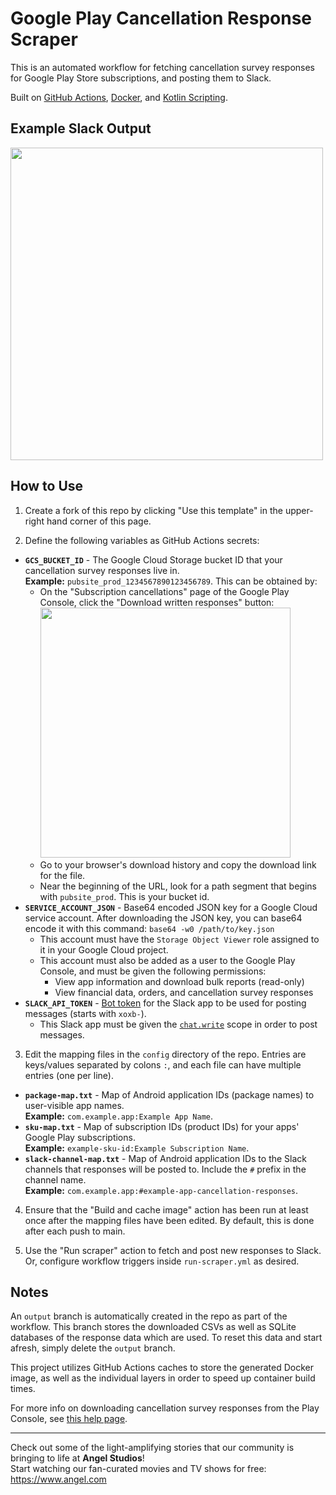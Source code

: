 # Google Play Cancellation Response Scraper

This is an automated workflow for fetching cancellation survey responses for Google Play Store subscriptions, and posting them to Slack.

Built on [GitHub Actions](https://docs.github.com/en/actions), [Docker](https://docs.docker.com/get-started/), and [Kotlin Scripting](https://kotlinlang.org/docs/custom-script-deps-tutorial.html).

## Example Slack Output

<img src="https://github.com/user-attachments/assets/42e29711-ae33-4c35-8172-745cfd6c780c" width="500">

## How to Use

1. Create a fork of this repo by clicking "Use this template" in the upper-right hand corner of this page.

2. Define the following variables as GitHub Actions secrets:
  * **`GCS_BUCKET_ID`** - The Google Cloud Storage bucket ID that your cancellation survey responses live in.<br>**Example:** `pubsite_prod_1234567890123456789`. This can be obtained by:
    * On the "Subscription cancellations" page of the Google Play Console, click the "Download written responses" button:<br><img src="https://github.com/user-attachments/assets/51aa7bbc-dc24-4c6c-94ad-96e88f43803c" width="400">
    * Go to your browser's download history and copy the download link for the file.
    * Near the beginning of the URL, look for a path segment that begins with `pubsite_prod`.  This is your bucket id.
  * **`SERVICE_ACCOUNT_JSON`** - Base64 encoded JSON key for a Google Cloud service account. After downloading the JSON key, you can base64 encode it with this command: `base64 -w0 /path/to/key.json`
    * This account must have the `Storage Object Viewer` role assigned to it in your Google Cloud project.
    * This account must also be added as a user to the Google Play Console, and must be given the following permissions:
      * View app information and download bulk reports (read-only)
      * View financial data, orders, and cancellation survey responses
  * **`SLACK_API_TOKEN`** - [Bot token](https://api.slack.com/concepts/token-types#bot) for the Slack app to be used for posting messages (starts with `xoxb-`).
    * This Slack app must be given the [`chat.write`](https://api.slack.com/scopes/chat:write) scope in order to post messages. 

3. Edit the mapping files in the `config` directory of the repo.  Entries are keys/values separated by colons `:`, and each file can have multiple entries (one per line).
  * **`package-map.txt`** - Map of Android application IDs (package names) to user-visible app names.<br>**Example:** `com.example.app:Example App Name`.
  * **`sku-map.txt`** - Map of subscription IDs (product IDs) for your apps' Google Play subscriptions.<br>**Example:** `example-sku-id:Example Subscription Name`.
  * **`slack-channel-map.txt`** - Map of Android application IDs to the Slack channels that responses will be posted to. Include the `#` prefix in the channel name.<br>**Example:** `com.example.app:#example-app-cancellation-responses`.

4. Ensure that the "Build and cache image" action has been run at least once after the mapping files have been edited.  By default, this is done after each push to main.

5. Use the "Run scraper" action to fetch and post new responses to Slack.  Or, configure workflow triggers inside `run-scraper.yml` as desired.

## Notes

An `output` branch is automatically created in the repo as part of the workflow.  This branch stores the downloaded CSVs as well as SQLite databases of the response data which are used.  To reset this data and start afresh, simply delete the `output` branch.

This project utilizes GitHub Actions caches to store the generated Docker image, as well as the individual layers in order to speed up container build times.

For more info on downloading cancellation survey responses from the Play Console, see [this help page](https://support.google.com/googleplay/android-developer/answer/6135870).

----

Check out some of the light-amplifying stories that our community is bringing to life at **Angel Studios**!<br>Start watching our fan-curated movies and TV shows for free: https://www.angel.com
